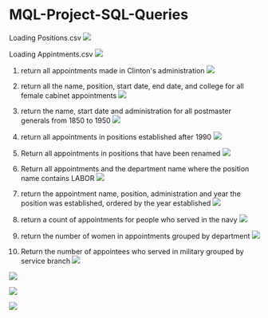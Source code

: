 # MQL-Project-SQL-Queries

Loading Positions.csv
![](ss/load_positions.JPG)

Loading Appintments.csv
![](ss/load_appointments.JPG)

1. return all appointments made in Clinton's administration 
![](ss/1.JPG)

2. return all the name, position, start date, end date, and college for all female 
cabinet appointments
![](ss/2.JPG)

3. return the name, start date and administration for all  postmaster generals from 
1850 to 1950
![](ss/3.JPG)

4. return all appointments in positions established after 1990
![](ss/4.JPG)

5. Return all appointments in positions that have been renamed
![](ss/5.JPG)

6. Return all appointments and the department name where the position name 
contains LABOR
![](ss/6.JPG)

7. return the appointment name, position, administration and year the position was 
established, ordered by the year established
![](ss/7.JPG)

8. return a count of appointments for people who served in the navy 
![](ss/8.JPG)

9. return the number of women in appointments grouped by department 
![](ss/9.JPG)

10. Return the number of appointees who served in military grouped by service 
branch 
![](ss/10.JPG)

![](ss/graph1.JPG)

![](ss/graph2.JPG)

![](ss/graph3.JPG)

